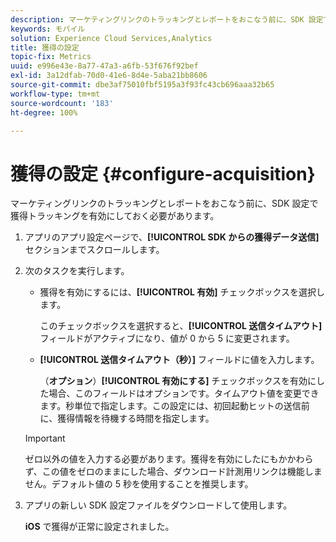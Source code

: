 ```yaml
---
description: マーケティングリンクのトラッキングとレポートをおこなう前に、SDK 設定で獲得トラッキングを有効にしておく必要があります。
keywords: モバイル
solution: Experience Cloud Services,Analytics
title: 獲得の設定
topic-fix: Metrics
uuid: e996e43e-8a77-47a3-a6fb-53f676f92bef
exl-id: 3a12dfab-70d0-41e6-8d4e-5aba21bb8606
source-git-commit: dbe3af75010fbf5195a3f93fc43cb696aaa32b65
workflow-type: tm+mt
source-wordcount: '183'
ht-degree: 100%

---
```


# 獲得の設定 {#configure-acquisition}

マーケティングリンクのトラッキングとレポートをおこなう前に、SDK 設定で獲得トラッキングを有効にしておく必要があります。

1. アプリのアプリ設定ページで、**[!UICONTROL SDK からの獲得データ送信]** セクションまでスクロールします。
1. 次のタスクを実行します。

   * 獲得を有効にするには、**[!UICONTROL 有効]** チェックボックスを選択します。

      このチェックボックスを選択すると、**[!UICONTROL 送信タイムアウト]** フィールドがアクティブになり、値が 0 から 5 に変更されます。

   * **[!UICONTROL 送信タイムアウト（秒）]** フィールドに値を入力します。

      （**オプション**）**[!UICONTROL 有効にする]** チェックボックスを有効にした場合、このフィールドはオプションです。タイムアウト値を変更できます。秒単位で指定します。この設定には、初回起動ヒットの送信前に、獲得情報を待機する時間を指定します。
   >[!IMPORTANT]
   >ゼロ以外の値を入力する必要があります。獲得を有効にしたにもかかわらず、この値をゼロのままにした場合、ダウンロード計測用リンクは機能しません。デフォルト値の 5 秒を使用することを推奨します。

1. アプリの新しい SDK 設定ファイルをダウンロードして使用します。

   **iOS** で獲得が正常に設定されました。
